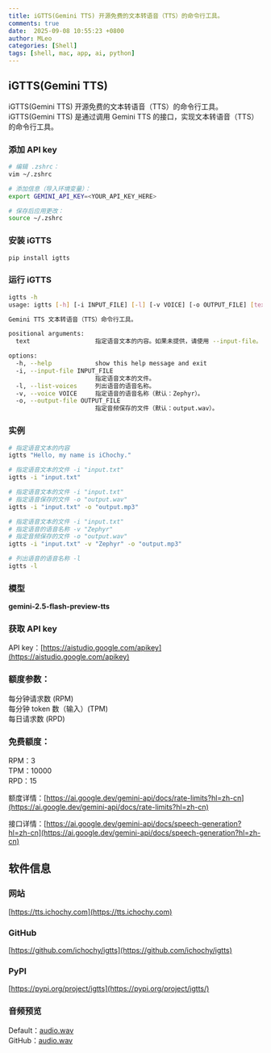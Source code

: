 ```yaml
---
title: iGTTS(Gemini TTS) 开源免费的文本转语音（TTS）的命令行工具。
comments: true
date:  2025-09-08 10:55:23 +0800
author: MLeo
categories: [Shell] 
tags: [shell, mac, app, ai, python]
---
```



## iGTTS(Gemini TTS)
iGTTS(Gemini TTS) 开源免费的文本转语音（TTS）的命令行工具。  
iGTTS(Gemini TTS) 是通过调用 Gemini TTS 的接口，实现文本转语音（TTS）的命令行工具。

### 添加 API key
```bash
# 编辑 .zshrc：
vim ~/.zshrc

# 添加信息（导入环境变量）：
export GEMINI_API_KEY=<YOUR_API_KEY_HERE>

# 保存后应用更改：
source ~/.zshrc
```
### 安装 iGTTS
```bash
pip install igtts
```

### 运行 iGTTS
```bash
igtts -h
usage: igtts [-h] [-i INPUT_FILE] [-l] [-v VOICE] [-o OUTPUT_FILE] [text]

Gemini TTS 文本转语音（TTS）命令行工具。

positional arguments:
  text                  指定语音文本的内容。如果未提供，请使用 --input-file。

options:
  -h, --help            show this help message and exit
  -i, --input-file INPUT_FILE
                        指定语音文本的文件。
  -l, --list-voices     列出语音的语音名称。
  -v, --voice VOICE     指定语音的语音名称（默认：Zephyr）。
  -o, --output-file OUTPUT_FILE
                        指定音频保存的文件（默认：output.wav）。
```

### 实例
```bash
# 指定语音文本的内容
igtts "Hello, my name is iChochy."

# 指定语音文本的文件 -i "input.txt"
igtts -i "input.txt"

# 指定语音文本的文件 -i "input.txt"
# 指定语音保存的文件 -o "output.wav"
igtts -i "input.txt" -o "output.mp3"

# 指定语音文本的文件 -i "input.txt"
# 指定语音的语音名称 -v "Zephyr"
# 指定音频保存的文件 -o "output.wav"
igtts -i "input.txt" -v "Zephyr" -o "output.mp3"

# 列出语音的语音名称 -l
igtts -l
```

### 模型
**gemini-2.5-flash-preview-tts**  

### 获取 API key
API key：[https://aistudio.google.com/apikey](https://aistudio.google.com/apikey)

### 额度参数：
每分钟请求数 (RPM)  
每分钟 token 数（输入）(TPM)  
每日请求数 (RPD)  

### 免费额度：
RPM：3	  
TPM：10000	  
RPD：15  

额度详情：[https://ai.google.dev/gemini-api/docs/rate-limits?hl=zh-cn](https://ai.google.dev/gemini-api/docs/rate-limits?hl=zh-cn)

接口详情：[https://ai.google.dev/gemini-api/docs/speech-generation?hl=zh-cn](https://ai.google.dev/gemini-api/docs/speech-generation?hl=zh-cn)


## 软件信息

### 网站
[https://tts.ichochy.com](https://tts.ichochy.com)

### GitHub 
[https://github.com/ichochy/igtts](https://github.com/ichochy/igtts)

### PyPI
[https://pypi.org/project/igtts](https://pypi.org/project/igtts/)


### 音频预览
Default：[audio.wav](https://file.ichochy.com/audio.wav)  
GitHub：[audio.wav](https://raw.githubusercontent.com/iChochy/iGTTS/refs/heads/main/output.wav)


